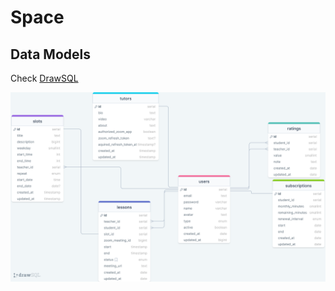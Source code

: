 # Space

## Data Models

Check [DrawSQL](https://drawsql.app/teams/no-sim/diagrams/space)

![Database Schema](./schema.png)
